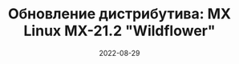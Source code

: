 ---
layout: post
title: "Обновление дистрибутива: MX Linux MX-21.2 \"Wildflower\""
date: 2022-08-29   
---